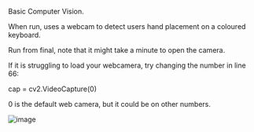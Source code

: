 Basic Computer Vision. 

When run, uses a webcam to detect users hand placement on a coloured keyboard.

Run from final, note that it might take a minute to open the camera. 

If it is struggling to load your webcamera, try changing the number in line 66:

cap = cv2.VideoCapture(0)

0 is the default web camera, but it could be on other numbers.

![image](https://github.com/user-attachments/assets/146f0342-b04e-4260-aae1-ec2277e49a4b)
